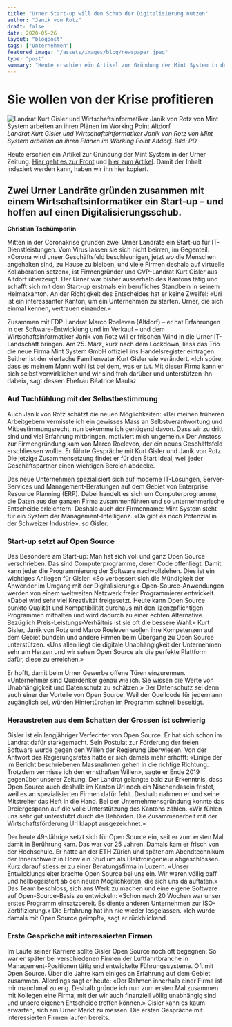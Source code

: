 ```yaml
---
title: "Urner Start-up will den Schub der Digitalisierung nutzen"
author: "Janik von Rotz"
draft: false
date: 2020-05-26
layout: "blogpost"
tags: ["Unternehmen"]
featured_image: "/assets/images/blog/newspaper.jpeg"
type: "post"
summary: "Heute erschien ein Artikel zur Gründung der Mint System in der Urner Zeitung. Hier gehts es zur Front [1] und hier zum Artikel [2] . Damit der Inhalt indexiert werden kann, haben wir ihn hierin kopier..."
---
```


# Sie wollen von der Krise profitieren

![Landrat Kurt Gisler und Wirtschaftsinformatiker Janik von Rotz von Mint System arbeiten an ihren Plänen im Working Point Altdorf](/assets/images/blog/urner-zeitung-artikel.jpg)
*Landrat Kurt Gisler und Wirtschaftsinformatiker Janik von Rotz von Mint System arbeiten an ihren Plänen im Working Point Altdorf. Bild: PD*


Heute erschien ein Artikel zur Gründung der Mint System in der Urner Zeitung. [Hier geht es zur Front](#) und [hier zum Artikel](#). Damit der Inhalt indexiert werden kann, haben wir ihn hier kopiert.

## Zwei Urner Landräte gründen zusammen mit einem Wirtschaftsinformatiker ein Start-up – und hoffen auf einen Digitalisierungsschub.

**Christian Tschümperlin**

Mitten in der Coronakrise gründen zwei Urner Landräte ein Start-up für IT-Dienstleistungen. Vom Virus lassen sie sich nicht beirren, im Gegenteil: «Corona wird unser Geschäftsfeld beschleunigen, jetzt wo die Menschen angehalten sind, zu Hause zu bleiben, und viele Firmen deshalb auf virtuelle Kollaboration setzen», ist Firmengründer und CVP-Landrat Kurt Gisler aus Altdorf überzeugt. Der Urner war bisher ausserhalb des Kantons tätig und schafft sich mit dem Start-up erstmals ein berufliches Standbein in seinem Heimatkanton. An der Richtigkeit des Entscheides hat er keine Zweifel: «Uri ist ein interessanter Kanton, um ein Unternehmen zu starten. Urner, die sich einmal kennen, vertrauen einander.»

Zusammen mit FDP-Landrat Marco Roeleven (Altdorf) – er hat Erfahrungen in der Software-Entwicklung und im Verkauf – und dem Wirtschaftsinformatiker Janik von Rotz will er frischen Wind in die Urner IT-Landschaft bringen. Am 25. März, kurz nach dem Lockdown, liess das Trio die neue Firma Mint System GmbH offiziell ins Handelsregister eintragen. Seither ist der vierfache Familienvater Kurt Gisler wie verändert. «Ich spüre, dass es meinem Mann wohl ist bei dem, was er tut. Mit dieser Firma kann er sich selbst verwirklichen und wir sind froh darüber und unterstützen ihn dabei», sagt dessen Ehefrau Béatrice Maulaz.

### Auf Tuchfühlung mit der Selbstbestimmung

Auch Janik von Rotz schätzt die neuen Möglichkeiten: «Bei meinen früheren Arbeitgebern vermisste ich ein gewisses Mass an Selbstverantwortung und Mitbestimmungsrecht, nun bekomme ich genügend davon. Dass wir zu dritt sind und viel Erfahrung mitbringen, motiviert mich ungemein.» Der Anstoss zur Firmengründung kam von Marco Roeleven, der ein neues Geschäftsfeld erschliessen wollte. Er führte Gespräche mit Kurt Gisler und Janik von Rotz. Die jetzige Zusammensetzung findet er für den Start ideal, weil jeder Geschäftspartner einen wichtigen Bereich abdecke.

Das neue Unternehmen spezialisiert sich auf moderne IT-Lösungen, Server-Services und Management-Beratungen auf dem Gebiet von Enterprise Resource Planning (ERP). Dabei handelt es sich um Computerprogramme, die Daten aus der ganzen Firma zusammenführen und so unternehmerische Entscheide erleichtern. Deshalb auch der Firmenname: Mint System steht für ein System der Management-Intelligenz. «Da gibt es noch Potenzial in der Schweizer Industrie», so Gisler.

### Start-up setzt auf Open Source

Das Besondere am Start-up: Man hat sich voll und ganz Open Source verschrieben. Das sind Computerprogramme, deren Code offenliegt. Damit kann jeder die Programmierung der Software nachvollziehen. Dies ist ein wichtiges Anliegen für Gisler: «So verbessert sich die Mündigkeit der Anwender im Umgang mit der Digitalisierung.» Open-Source-Anwendungen werden von einem weltweiten Netzwerk freier Programmierer entwickelt. «Dabei wird sehr viel Kreativität freigesetzt. Heute kann Open Source punkto Qualität und Kompatibilität durchaus mit den lizenzpflichtigen Programmen mithalten und wird dadurch zu einer echten Alternative. Bezüglich Preis-Leistungs-Verhältnis ist sie oft die bessere Wahl.» Kurt Gisler, Janik von Rotz und Marco Roeleven wollen ihre Kompetenzen auf dem Gebiet bündeln und andere Firmen beim Übergang zu Open Source unterstützen. «Uns allen liegt die digitale Unabhängigkeit der Unternehmen sehr am Herzen und wir sehen Open Source als die perfekte Plattform dafür, diese zu erreichen.»

Er hofft, damit beim Urner Gewerbe offene Türen einzurennen. «Unternehmer sind Querdenker genau wie ich. Sie wissen die Werte von Unabhängigkeit und Datenschutz zu schätzen.» Der Datenschutz sei denn auch einer der Vorteile von Open Source. Weil der Quellcode für jedermann zugänglich sei, würden Hintertürchen im Programm schnell beseitigt.

### Heraustreten aus dem Schatten der Grossen ist schwierig

Gisler ist ein langjähriger Verfechter von Open Source. Er hat sich schon im Landrat dafür starkgemacht. Sein Postulat zur Förderung der freien Software wurde gegen den Willen der Regierung überwiesen. Von der Antwort des Regierungsrates hatte er sich damals mehr erhofft: «Einige der im Bericht beschriebenen Massnahmen gehen in die richtige Richtung. Trotzdem vermisse ich den ernsthaften Willen», sagte er Ende 2019 gegenüber unserer Zeitung. Der Landrat gelangte bald zur Erkenntnis, dass Open Source auch deshalb im Kanton Uri noch ein Nischendasein fristet, weil es an spezialisierten Firmen dafür fehlt. Deshalb nahmen er und seine Mitstreiter das Heft in die Hand. Bei der Unternehmensgründung konnte das Dreiergespann auf die volle Unterstützung des Kantons zählen. «Wir fühlen uns sehr gut unterstützt durch die Behörden. Die Zusammenarbeit mit der Wirtschaftsförderung Uri klappt ausgezeichnet.»

Der heute 49-Jährige setzt sich für Open Source ein, seit er zum ersten Mal damit in Berührung kam. Das war vor 25 Jahren. Damals kam er frisch von der Hochschule. Er hatte an der ETH Zürich und später am Abendtechnikum der Innerschweiz in Horw ein Studium als Elektroingenieur abgeschlossen. Kurz darauf stiess er zu einer Beratungsfirma in Luzern. «Unser Entwicklungsleiter brachte Open Source bei uns ein. Wir waren völlig baff und hellbegeistert ab den neuen Möglichkeiten, die sich uns da auftaten.» Das Team beschloss, sich ans Werk zu machen und eine eigene Software auf Open-Source-Basis zu entwickeln: «Schon nach 20 Wochen war unser erstes Programm einsatzbereit. Es diente anderen Unternehmen zur ISO-Zertifizierung.» Die Erfahrung hat ihn nie wieder losgelassen. «Ich wurde damals mit Open Source geimpft», sagt er rückblickend.

### Erste Gespräche mit interessierten Firmen

Im Laufe seiner Karriere sollte Gisler Open Source noch oft begegnen: So war er später bei verschiedenen Firmen der Luftfahrtbranche in Management-Positionen tätig und entwickelte Führungssysteme. Oft mit Open Source. Über die Jahre kam einiges an Erfahrung auf dem Gebiet zusammen. Allerdings sagt er heute: «Der Rahmen innerhalb einer Firma ist mir manchmal zu eng. Deshalb gründe ich nun zum ersten Mal zusammen mit Kollegen eine Firma, mit der wir auch finanziell völlig unabhängig sind und unsere eigenen Entscheide treffen können.» Gisler kann es kaum erwarten, sich am Urner Markt zu messen. Die ersten Gespräche mit interessierten Firmen laufen bereits.

